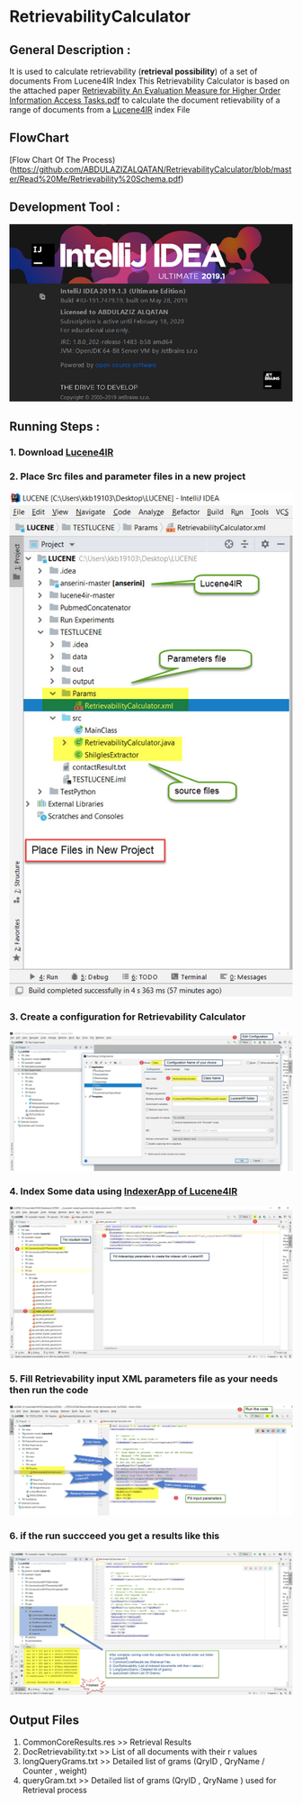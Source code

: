 # RetrievabilityCalculator

General Description :
---------------------
It is used to calculate retrievability (**retrieval possibility**) of a set of documents From Lucene4IR Index
This Retrievability Calculator is based on the attached paper 
[Retrievability An Evaluation Measure for Higher Order Information Access Tasks.pdf](https://github.com/ABDULAZIZALQATAN/RetrievabilityCalculator/blob/master/Retrievability%20An%20Evaluation%20Measure%20for%20Higher%20Order%20Information%20Access%20Tasks.pdf)
to calculate the document retievability  of a range of documents from a [Lucene4IR](https://github.com/lucene4ir/lucene4ir/blob/master/README.md) index File 

FlowChart 
-------
[Flow Chart Of The Process) (https://github.com/ABDULAZIZALQATAN/RetrievabilityCalculator/blob/master/Read%20Me/Retrievability%20Schema.pdf)

Development Tool :
---
![IntellJ Version 2019.1.3](https://github.com/ABDULAZIZALQATAN/RetrievabilityCalculator/blob/master/Explanations/1-%20IntelliJ%20Version.jpg)

Running Steps :
-------------------------
### 1. Download [Lucene4IR](https://github.com/lucene4ir/lucene4ir/blob/master/README.md)
### 2. Place Src files and parameter files in a new project 
![Place files in a new project](https://github.com/ABDULAZIZALQATAN/RetrievabilityCalculator/blob/master/Explanations/2-%20Placing%20Files.jpg)
### 3. Create a configuration for Retrievability Calculator 
![Create Configuration](https://github.com/ABDULAZIZALQATAN/RetrievabilityCalculator/blob/master/Explanations/3-%20Configuration.jpg)
### 4. Index Some data using [IndexerApp of Lucene4IR](https://github.com/lucene4ir/lucene4ir/blob/master/README.md) 
![Indexing Data](https://github.com/ABDULAZIZALQATAN/RetrievabilityCalculator/blob/master/Explanations/4-%20Index%20Data.jpg)
### 5. Fill Retrievability input XML parameters file as your needs then run the code 
![Fill Parameters](https://github.com/ABDULAZIZALQATAN/RetrievabilityCalculator/blob/master/Explanations/6-%20Run%20Code.jpg)
### 6. if the run succceed you get a results like this 
![Output Results](https://github.com/ABDULAZIZALQATAN/RetrievabilityCalculator/blob/master/Explanations/7-%20Output.jpg)
 
Output Files 
---
1. CommonCoreResults.res >> Retrieval Results
2. DocRetrievability.txt >> List of all documents with their r values 
3. longQueryGrams.txt >> Detailed list of grams (QryID , QryName / Counter , weight)
4. queryGram.txt >> Detailed list of grams (QryID , QryName ) used for Retrieval process
